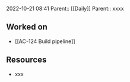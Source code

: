 2022-10-21 08:41
Parent:: [[Daily]] 
Parent:: xxxx

## Worked on

- [[AC-124 Build pipeline]]

## Resources

- xxx




